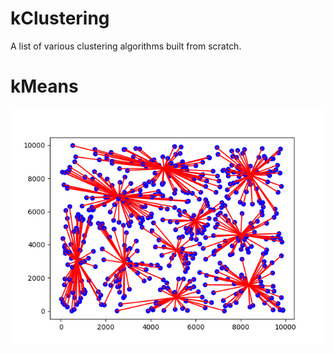 # kClustering
A list of various clustering algorithms built from scratch. 
# kMeans
![](kmeans.gif)

